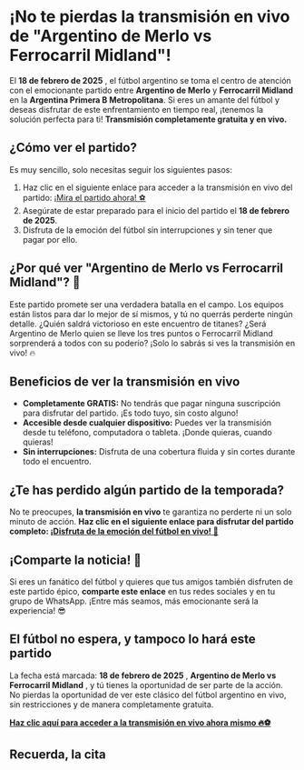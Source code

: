 # ¡No te pierdas la transmisión en vivo de "Argentino de Merlo vs Ferrocarril Midland"!

El **18 de febrero de 2025** , el fútbol argentino se toma el centro de atención con el emocionante partido entre **Argentino de Merlo** y **Ferrocarril Midland** en la **Argentina Primera B Metropolitana**. Si eres un amante del fútbol y deseas disfrutar de este enfrentamiento en tiempo real, ¡tenemos la solución perfecta para ti! **Transmisión completamente gratuita y en vivo.**

## ¿Cómo ver el partido?

Es muy sencillo, solo necesitas seguir los siguientes pasos:

1. Haz clic en el siguiente enlace para acceder a la transmisión en vivo del partido: [¡Mira el partido ahora! ⚽](https://tinyurl.com/livestreamfreeo?st=Argentino+de+Merlo+vs+Ferrocarril+Midland&si=gh)
2. Asegúrate de estar preparado para el inicio del partido el **18 de febrero de 2025**.
3. Disfruta de la emoción del fútbol sin interrupciones y sin tener que pagar por ello.

## ¿Por qué ver "Argentino de Merlo vs Ferrocarril Midland"? 🎉

Este partido promete ser una verdadera batalla en el campo. Los equipos están listos para dar lo mejor de sí mismos, y tú no querrás perderte ningún detalle. ¿Quién saldrá victorioso en este encuentro de titanes? ¿Será Argentino de Merlo quien se lleve los tres puntos o Ferrocarril Midland sorprenderá a todos con su poderío? ¡Solo lo sabrás si ves la transmisión en vivo! 🔥

## Beneficios de ver la transmisión en vivo

- **Completamente GRATIS:** No tendrás que pagar ninguna suscripción para disfrutar del partido. ¡Es todo tuyo, sin costo alguno!
- **Accesible desde cualquier dispositivo:** Puedes ver la transmisión desde tu teléfono, computadora o tableta. ¡Donde quieras, cuando quieras!
- **Sin interrupciones:** Disfruta de una cobertura fluida y sin cortes durante todo el encuentro.

## ¿Te has perdido algún partido de la temporada?

No te preocupes, **la transmisión en vivo** te garantiza no perderte ni un solo minuto de acción. **Haz clic en el siguiente enlace para disfrutar del partido completo: [¡Disfruta de la emoción del fútbol en vivo! 🎥](https://tinyurl.com/livestreamfreeo?st=Argentino+de+Merlo+vs+Ferrocarril+Midland&si=gh)**

## ¡Comparte la noticia! 📣

Si eres un fanático del fútbol y quieres que tus amigos también disfruten de este partido épico, **comparte este enlace** en tus redes sociales y en tu grupo de WhatsApp. ¡Entre más seamos, más emocionante será la experiencia! 😎

## El fútbol no espera, y tampoco lo hará este partido

La fecha está marcada: **18 de febrero de 2025** , **Argentino de Merlo vs Ferrocarril Midland** , y tú tienes la oportunidad de ser parte de la acción. No pierdas la oportunidad de ver este clásico del fútbol argentino en vivo, sin restricciones y de manera completamente gratuita.

[**Haz clic aquí para acceder a la transmisión en vivo ahora mismo 🔥⚽**](https://tinyurl.com/livestreamfreeo?st=Argentino+de+Merlo+vs+Ferrocarril+Midland&si=gh)

## Recuerda, la cita
